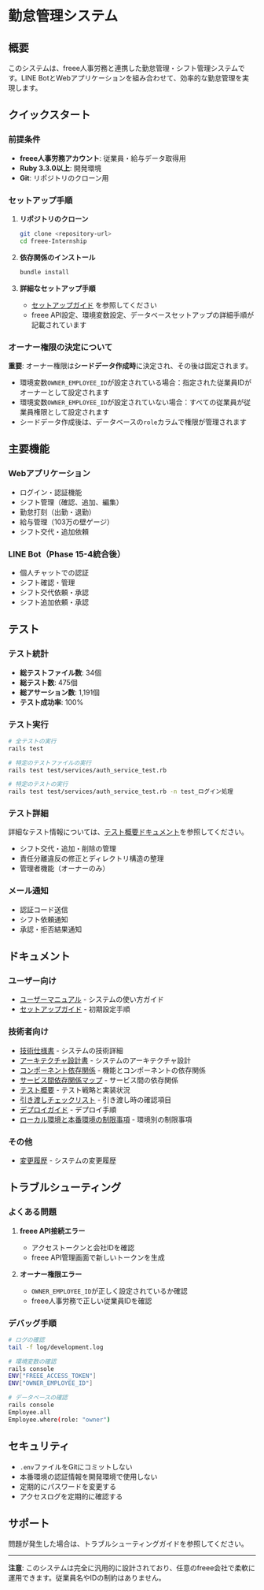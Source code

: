 # 勤怠管理システム

## 概要

このシステムは、freee人事労務と連携した勤怠管理・シフト管理システムです。LINE BotとWebアプリケーションを組み合わせて、効率的な勤怠管理を実現します。

## クイックスタート

### 前提条件
- **freee人事労務アカウント**: 従業員・給与データ取得用
- **Ruby 3.3.0以上**: 開発環境
- **Git**: リポジトリのクローン用

### セットアップ手順
1. **リポジトリのクローン**
   ```bash
   git clone <repository-url>
   cd freee-Internship
   ```

2. **依存関係のインストール**
   ```bash
   bundle install
   ```

3. **詳細なセットアップ手順**
   - [セットアップガイド](SETUP_GUIDE.md) を参照してください
   - freee API設定、環境変数設定、データベースセットアップの詳細手順が記載されています

### オーナー権限の決定について
**重要**: オーナー権限は**シードデータ作成時**に決定され、その後は固定されます。

- 環境変数`OWNER_EMPLOYEE_ID`が設定されている場合：指定された従業員IDがオーナーとして設定されます
- 環境変数`OWNER_EMPLOYEE_ID`が設定されていない場合：すべての従業員が従業員権限として設定されます
- シードデータ作成後は、データベースの`role`カラムで権限が管理されます

## 主要機能

### Webアプリケーション
- ログイン・認証機能
- シフト管理（確認、追加、編集）
- 勤怠打刻（出勤・退勤）
- 給与管理（103万の壁ゲージ）
- シフト交代・追加依頼

### LINE Bot（Phase 15-4統合後）
- 個人チャットでの認証
- シフト確認・管理
- シフト交代依頼・承認
- シフト追加依頼・承認

## テスト

### テスト統計
- **総テストファイル数**: 34個
- **総テスト数**: 475個
- **総アサーション数**: 1,191個
- **テスト成功率**: 100%

### テスト実行
```bash
# 全テストの実行
rails test

# 特定のテストファイルの実行
rails test test/services/auth_service_test.rb

# 特定のテストの実行
rails test test/services/auth_service_test.rb -n test_ログイン処理
```

### テスト詳細
詳細なテスト情報については、[テスト概要ドキュメント](TESTING_OVERVIEW.md)を参照してください。
- シフト交代・追加・削除の管理
- 責任分離違反の修正とディレクトリ構造の整理
- 管理者機能（オーナーのみ）

### メール通知
- 認証コード送信
- シフト依頼通知
- 承認・拒否結果通知

## ドキュメント

### ユーザー向け
- [ユーザーマニュアル](USER_MANUAL.md) - システムの使い方ガイド
- [セットアップガイド](SETUP_GUIDE.md) - 初期設定手順

### 技術者向け
- [技術仕様書](TECHNICAL_SPECIFICATIONS.md) - システムの技術詳細
- [アーキテクチャ設計書](ARCHITECTURE.md) - システムのアーキテクチャ設計
- [コンポーネント依存関係](COMPONENT_DEPENDENCIES.md) - 機能とコンポーネントの依存関係
- [サービス間依存関係マップ](DEPENDENCY_MAP.md) - サービス間の依存関係
- [テスト概要](TESTING_OVERVIEW.md) - テスト戦略と実装状況
- [引き渡しチェックリスト](HANDOVER_CHECKLIST.md) - 引き渡し時の確認項目
- [デプロイガイド](DEPLOYMENT_GUIDE.md) - デプロイ手順
- [ローカル環境と本番環境の制限事項](LOCAL_VS_PRODUCTION_LIMITATIONS.md) - 環境別の制限事項

### その他
- [変更履歴](CHANGELOG.md) - システムの変更履歴

## トラブルシューティング

### よくある問題

1. **freee API接続エラー**
   - アクセストークンと会社IDを確認
   - freee API管理画面で新しいトークンを生成

2. **オーナー権限エラー**
   - `OWNER_EMPLOYEE_ID`が正しく設定されているか確認
   - freee人事労務で正しい従業員IDを確認

### デバッグ手順

```bash
# ログの確認
tail -f log/development.log

# 環境変数の確認
rails console
ENV["FREEE_ACCESS_TOKEN"]
ENV["OWNER_EMPLOYEE_ID"]

# データベースの確認
rails console
Employee.all
Employee.where(role: "owner")
```

## セキュリティ

- `.env`ファイルをGitにコミットしない
- 本番環境の認証情報を開発環境で使用しない
- 定期的にパスワードを変更する
- アクセスログを定期的に確認する

## サポート

問題が発生した場合は、トラブルシューティングガイドを参照してください。

---

**注意**: このシステムは完全に汎用的に設計されており、任意のfreee会社で柔軟に運用できます。従業員名やIDの制約はありません。
